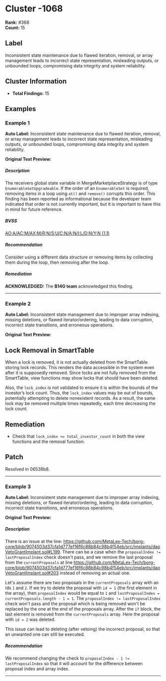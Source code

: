 # Cluster -1068

**Rank:** #368  
**Count:** 15  

## Label
Inconsistent state maintenance due to flawed iteration, removal, or array management leads to incorrect state representation, misleading outputs, or unbounded loops, compromising data integrity and system reliability.

## Cluster Information
- **Total Findings:** 15

## Examples

### Example 1

**Auto Label:** Inconsistent state maintenance due to flawed iteration, removal, or array management leads to incorrect state representation, misleading outputs, or unbounded loops, compromising data integrity and system reliability.  

**Original Text Preview:**

##### Description

The receivers global state variable in MergeMarketplaceStrategy is of type `EnumerableSetUpgradeable`. If the order of an `EnumerableSet` is required, removing items in a loop using `at()` and `remove()` corrupts this order. This finding has been reported as informational because the developer team indicated that order is not currently important, but it is important to have this in mind for future reference.

##### BVSS

[AO:A/AC:M/AX:M/R:N/S:U/C:N/A:N/I:L/D:N/Y:N (1.1)](/bvss?q=AO:A/AC:M/AX:M/R:N/S:U/C:N/A:N/I:L/D:N/Y:N)

##### Recommendation

Consider using a different data structure or removing items by collecting them during the loop, then removing after the loop.

##### Remediation

**ACKNOWLEDGED:** The **B14G team** acknowledged this finding.

---
### Example 2

**Auto Label:** Inconsistent state management due to improper array indexing, missing deletions, or flawed iterator/ordering, leading to data corruption, incorrect state transitions, and erroneous operations.  

**Original Text Preview:**

## Lock Removal in SmartTable

When a lock is removed, it is not actually deleted from the SmartTable storing lock records. This renders the data accessible in the system even after it is supposedly removed. Since locks are not fully removed from the SmartTable, view functions may show locks that should have been deleted. 

Also, the `lock_index` is not validated to ensure it is within the bounds of the investor’s lock count. Thus, the `lock_index` values may be out of bounds, potentially attempting to delete nonexistent records. As a result, the same lock may be removed multiple times repeatedly, each time decreasing the lock count.

## Remediation

- Check that `lock_index <= total_investor_count` in both the view functions and the removal function.

## Patch

Resolved in 06538b8.

---
### Example 3

**Auto Label:** Inconsistent state management due to improper array indexing, missing deletions, or flawed iterator/ordering, leading to data corruption, incorrect state transitions, and erroneous operations.  

**Original Text Preview:**

##### Description
There is an issue at the line: https://github.com/MetaLex-Tech/borg-core/blob/9074503d37cfa1d777ef16f6c88b84c98b4f54eb/src/implants/daoVetoGrantImplant.sol#L199. There can be a case when the `proposalIndex != lastProposalIndex` check doesn't pass, and we remove the last proposal from the `currentProposals` at line https://github.com/MetaLex-Tech/borg-core/blob/9074503d37cfa1d777ef16f6c88b84c98b4f54eb/src/implants/daoVetoGrantImplant.sol#203 instead of removing an actual one. 

Let's assume there are two proposals in the `currentProposals` array with an ids `1` and `2`. If we try to delete the proposal with `id = 1` (the first element in the array), then `proposalIndex` would be equal to `1` and `lastProposalIndex = currentProposals.length - 1 = 1`. The `proposalIndex != lastProposalIndex`  check won't pass and the proposal which is being removed won't be replaced by the one at the end of the proposals array. After the `if` block, the last element is removed from the `currentProposals` array. Here the proposal with `id = 2` was deleted. 

This issue can lead to deleting (after vetoing) the incorrect proposal, so that an unwanted one can still be executed.

##### Recommendation
We recommend changing the check to `proposalIndex - 1 != lastProposalIndex` so that it will account for the difference between proposal index and array index.

---
